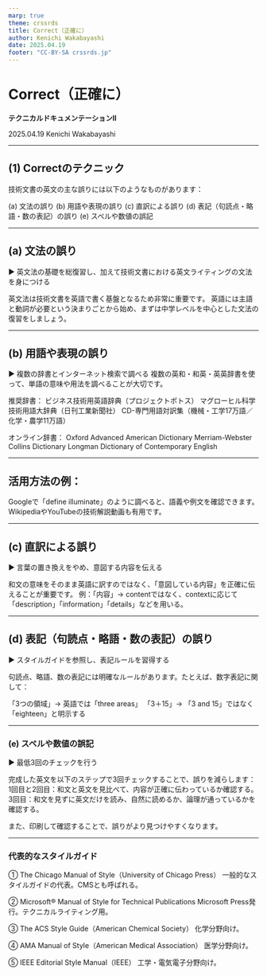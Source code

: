 ```yaml
---
marp: true
theme: crssrds
title: Correct（正確に）
author: Kenichi Wakabayashi
date: 2025.04.19
footer: "CC-BY-SA crssrds.jp"
---
```

<!--
class: cover
-->

# Correct（正確に）
**テクニカルドキュメンテーションII**

2025.04.19 Kenichi Wakabayashi

---
<!--
class: body
-->

## (1) Correctのテクニック
技術文書の英文の主な誤りには以下のようなものがあります：

(a) 文法の誤り
(b) 用語や表現の誤り
(c) 直訳による誤り
(d) 表記（句読点・略語・数の表記）の誤り
(e) スペルや数値の誤記

---

## (a) 文法の誤り
▶ 英文法の基礎を総復習し、加えて技術文書における英文ライティングの文法を身につける

英文法は技術文書を英語で書く基盤となるため非常に重要です。
英語には主語と動詞が必要という決まりごとから始め、まずは中学レベルを中心とした文法の復習をしましょう。

---

## (b) 用語や表現の誤り
▶ 複数の辞書とインターネット検索で調べる
複数の英和・和英・英英辞書を使って、単語の意味や用法を調べることが大切です。

推奨辞書：
ビジネス技術用英語辞典（プロジェクトポトス）
マグローヒル科学技術用語大辞典（日刊工業新聞社）
CD-専門用語対訳集（機械・工学17万語／化学・農学11万語）

オンライン辞書：
Oxford Advanced American Dictionary
Merriam-Webster
Collins Dictionary
Longman Dictionary of Contemporary English

--- 

## 活用方法の例：
Googleで「define illuminate」のように調べると、語義や例文を確認できます。
WikipediaやYouTubeの技術解説動画も有用です。

---

## (c) 直訳による誤り
▶ 言葉の置き換えをやめ、意図する内容を伝える

和文の意味をそのまま英語に訳すのではなく、「意図している内容」を正確に伝えることが重要です。
例：「内容」→ contentではなく、contextに応じて「description」「information」「details」などを用いる。

---

## (d) 表記（句読点・略語・数の表記）の誤り
▶ スタイルガイドを参照し、表記ルールを習得する

句読点、略語、数の表記には明確なルールがあります。たとえば、数字表記に関して：

「3つの領域」→ 英語では「three areas」
「3＋15」→ 「3 and 15」ではなく「eighteen」と明示する

---

### (e) スペルや数値の誤記
▶ 最低3回のチェックを行う

完成した英文を以下のステップで3回チェックすることで、誤りを減らします：
1回目と2回目：和文と英文を見比べて、内容が正確に伝わっているか確認する。
3回目：和文を見ずに英文だけを読み、自然に読めるか、論理が通っているかを確認する。

また、印刷して確認することで、誤りがより見つけやすくなります。

---

### 代表的なスタイルガイド
① The Chicago Manual of Style（University of Chicago Press）
一般的なスタイルガイドの代表。CMSとも呼ばれる。

② Microsoft® Manual of Style for Technical Publications
Microsoft Press発行。テクニカルライティング用。

③ The ACS Style Guide（American Chemical Society）
化学分野向け。

④ AMA Manual of Style（American Medical Association）
医学分野向け。

⑤ IEEE Editorial Style Manual（IEEE）
工学・電気電子分野向け。